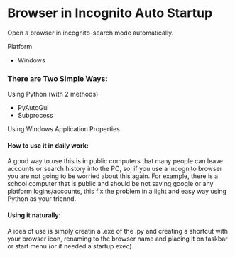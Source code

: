 # Browser in Incognito Auto Startup
Open a browser in incognito-search mode automatically.

Platform
- Windows

### There are Two Simple Ways:

Using Python (with 2 methods)
  - PyAutoGui
  - Subprocess

Using Windows Application Properties

#### How to use it in daily work:

  A good way to use this is in public computers that many people can leave accounts or search history into the PC, so, if you use a incognito browser you are not going to be worried about this again.
  For example, there is a school computer that is public and should be not saving google or any platform logins/accounts, this fix the problem in a light and easy way using Python as your friennd.

#### Using it naturally:

  A idea of use is simply creatin a .exe of the .py and creating a shortcut with your browser icon, renaming to the browser name and placing it on taskbar or start menu (or if needed a startup exec).
